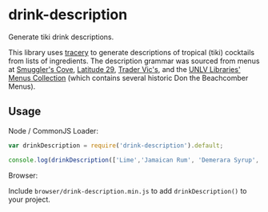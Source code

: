 # drink-description

Generate tiki drink descriptions.

This library uses [tracery](https://github.com/v21/tracery/) to generate descriptions of tropical (tiki) cocktails from lists of ingredients. The description grammar was sourced from menus at [Smuggler's Cove](http://www.smugglerscovesf.com/), [Latitude 29](http://www.latitude29nola.com/), [Trader Vic's](http://tradervicsatl.com/), and the [UNLV Libraries' Menus Collection](http://digital.library.unlv.edu/objects/menus) (which contains several historic Don the Beachcomber Menus).

## Usage

Node / CommonJS Loader:

~~~ javascript
var drinkDescription = require('drink-description').default;

console.log(drinkDescription(['Lime','Jamaican Rum', 'Demerara Syrup', 'Angostura Bitters'])); // Produce a drink description for this basic Planter's Punch
~~~

Browser:

Include `browser/drink-description.min.js` to add `drinkDescription()` to your project.